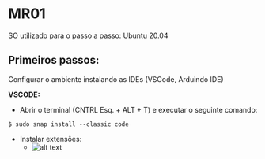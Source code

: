 # MR01

SO utilizado para o passo a passo: Ubuntu 20.04

## Primeiros passos:
Configurar o ambiente instalando as IDEs (VSCode, Arduindo IDE)

**VSCODE:**

* Abrir o terminal (CNTRL Esq. + ALT + T) e executar o seguinte comando:
```
$ sudo snap install --classic code
```
* Instalar extensões:
  - ![alt text](https://github.com/LuisHBM/curso-prototipo-MR01/blob/main/extensions.png)
